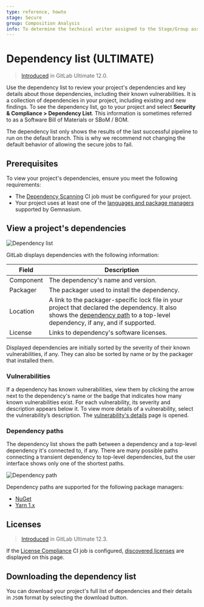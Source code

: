```yaml
---
type: reference, howto
stage: Secure
group: Composition Analysis
info: To determine the technical writer assigned to the Stage/Group associated with this page, see https://about.gitlab.com/handbook/engineering/ux/technical-writing/#assignments
---
```


# Dependency list **(ULTIMATE)**

> [Introduced](https://gitlab.com/gitlab-org/gitlab/-/issues/10075) in GitLab Ultimate 12.0.

Use the dependency list to review your project's dependencies and key
details about those dependencies, including their known vulnerabilities. It is a collection of dependencies in your project, including existing and new findings. To see the dependency list, go to your project and select **Security & Compliance > Dependency List**.
This information is sometimes referred to as a Software Bill of Materials or SBoM / BOM.

The dependency list only shows the results of the last successful pipeline to run on the default branch. This is why we recommend not changing the default behavior of allowing the secure jobs to fail.

## Prerequisites

To view your project's dependencies, ensure you meet the following requirements:

- The [Dependency Scanning](../dependency_scanning/index.md) CI job must be
  configured for your project.
- Your project uses at least one of the
  [languages and package managers](../dependency_scanning/index.md#supported-languages-and-package-managers)
  supported by Gemnasium.

## View a project's dependencies

![Dependency list](img/dependency_list_v13_11.png)

GitLab displays dependencies with the following information:

| Field     | Description |
|-----------|-------------|
| Component | The dependency's name and version. |
| Packager  | The packager used to install the dependency. |
| Location  | A link to the packager-specific lock file in your project that declared the dependency. It also shows the [dependency path](#dependency-paths) to a top-level dependency, if any, and if supported. |
| License   | Links to dependency's software licenses. |

Displayed dependencies are initially sorted by the severity of their known vulnerabilities, if any. They
can also be sorted by name or by the packager that installed them.

### Vulnerabilities

If a dependency has known vulnerabilities, view them by clicking the arrow next to the
dependency's name or the badge that indicates how many known vulnerabilities exist. For each
vulnerability, its severity and description appears below it. To view more details of a vulnerability,
select the vulnerability’s description. The [vulnerability's details](../vulnerabilities) page is opened.

### Dependency paths

The dependency list shows the path between a dependency and a top-level dependency it's connected
to, if any. There are many possible paths connecting a transient dependency to top-level
dependencies, but the user interface shows only one of the shortest paths.

![Dependency path](img/yarn_dependency_path_v13_6.png)

Dependency paths are supported for the following package managers:

- [NuGet](https://www.nuget.org/)
- [Yarn 1.x](https://classic.yarnpkg.com/lang/en/)

## Licenses

> [Introduced](https://gitlab.com/gitlab-org/gitlab/-/issues/10536) in GitLab Ultimate 12.3.

If the [License Compliance](../../compliance/license_compliance/index.md) CI job is configured,
[discovered licenses](../../compliance/license_compliance/index.md#supported-languages-and-package-managers) are displayed on this page.

## Downloading the dependency list

You can download your project's full list of dependencies and their details in
`JSON` format by selecting the download button.
